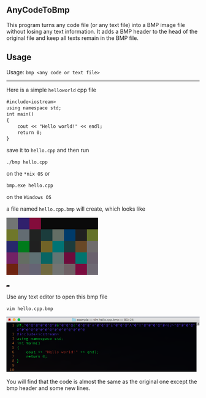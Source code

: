 ## AnyCodeToBmp
This program turns any code file (or any text file) into a BMP image file without losing any text information. It adds a BMP header to the head of the original file and keep all texts remain in the BMP file.

## Usage
Usage:
`bmp <any code or text file>`

---
Here is a simple `helloworld` cpp file

```
#include<iostream>
using namespace std;
int main()
{
    cout << "Hello world!" << endl;
    return 0;
}
```

save it to `hello.cpp` and then run

```
./bmp hello.cpp
```
on the `*nix OS` or

```
bmp.exe hello.cpp
```
on the `Windows OS` 

a file named `hello.cpp.bmp` will create, which looks like

![helloworld preview](https://github.com/KaitoHH/AnyCodeToBmp/raw/master/hello_prev.png)

![helloworld preview](https://github.com/KaitoHH/AnyCodeToBmp/raw/master/example/hello.cpp.bmp)

Use any text editor to open this bmp file

```
vim hello.cpp.bmp
```

![helloworld preview](https://github.com/KaitoHH/AnyCodeToBmp/raw/master/hello_vim.png)

You will find that the code is almost the same as the original one except the bmp header and some new lines.


